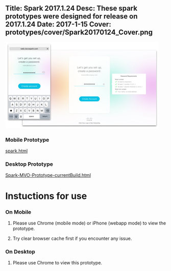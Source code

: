 Title: Spark 2017.1.24
Desc: These spark prototypes were designed for release on 2017.1.24
Date: 2017-1-15
Cover: prototypes/cover/Spark20170124_Cover.png
---

![Spark OBTP](../../../img_data/prototypes/Spark20170124_Cover.png)

### Mobile Prototype

[spark.html](https://uxccds.github.io/SparkMobile/SparkMobileP5/spark.html)

### Desktop Prototype

[Spark-MVO-Prototype-currentBuild.html](https://uxccds.github.io/Spark-Hype-MVO/Spark-MVO-Prototype-currentBuild.html)


# Instuctions for use

### On Mobile

1) Please use Chrome (mobile mode) or iPhone (webapp mode) to view the prototype.

2) Try clear browser cache first if you encounter any issue.

### On Desktop

1) Please use Chrome to view this prototype.
